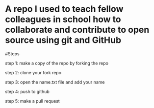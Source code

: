 # A repo I used to teach fellow colleagues in school how to collaborate and contribute to open source using git and GitHub

#Steps 

step 1: make a copy of the repo by forking the repo

step 2: clone your fork repo

step 3: open the name.txt file and add your name

step 4: push to github

step 5: make a pull request
